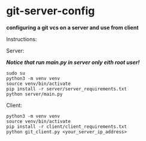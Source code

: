 # git-server-config

**configuring a git vcs on a server and use from client**

Instructions:

Server:<br>

***Notice that run main.py in server only eith root user!***<br>

`sudo su`<br>
`python3 -m venv venv`<br>
`source venv/bin/activate`<br>
`pip install -r server/server_requirements.txt`<br>
`python server/main.py`

Client:<br>

`python3 -m venv venv`<br>
`source venv/bin/activate`<br>
`pip install -r client/client_requirements.txt`<br>
`python git_client.py <your_server_ip_address>`